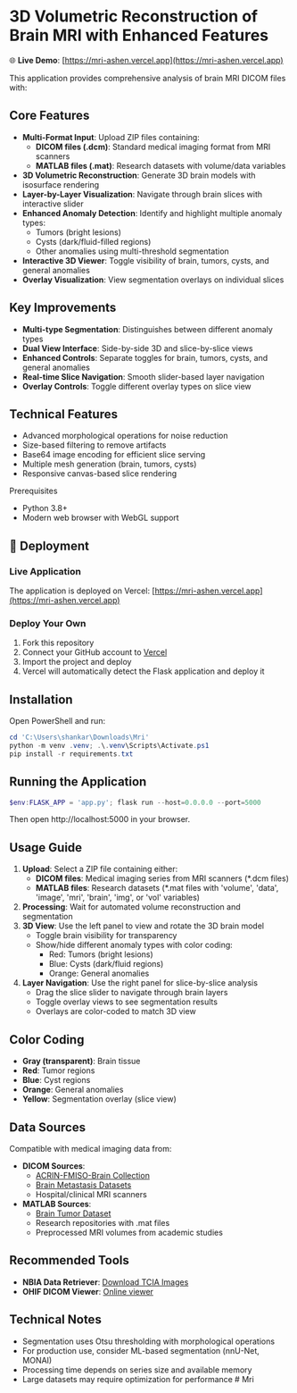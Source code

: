 # 3D Volumetric Reconstruction of Brain MRI with Enhanced Features

🌐 **Live Demo**: [https://mri-ashen.vercel.app](https://mri-ashen.vercel.app)

This application provides comprehensive analysis of brain MRI DICOM files with:

## Core Features
- **Multi-Format Input**: Upload ZIP files containing:
  - **DICOM files (.dcm)**: Standard medical imaging format from MRI scanners
  - **MATLAB files (.mat)**: Research datasets with volume/data variables
- **3D Volumetric Reconstruction**: Generate 3D brain models with isosurface rendering
- **Layer-by-Layer Visualization**: Navigate through brain slices with interactive slider
- **Enhanced Anomaly Detection**: Identify and highlight multiple anomaly types:
  - Tumors (bright lesions)
  - Cysts (dark/fluid-filled regions)
  - Other anomalies using multi-threshold segmentation
- **Interactive 3D Viewer**: Toggle visibility of brain, tumors, cysts, and general anomalies
- **Overlay Visualization**: View segmentation overlays on individual slices

## Key Improvements
- **Multi-type Segmentation**: Distinguishes between different anomaly types
- **Dual View Interface**: Side-by-side 3D and slice-by-slice views
- **Enhanced Controls**: Separate toggles for brain, tumors, cysts, and general anomalies
- **Real-time Slice Navigation**: Smooth slider-based layer navigation
- **Overlay Controls**: Toggle different overlay types on slice view

## Technical Features
- Advanced morphological operations for noise reduction
- Size-based filtering to remove artifacts
- Base64 image encoding for efficient slice serving
- Multiple mesh generation (brain, tumors, cysts)
- Responsive canvas-based slice rendering

Prerequisites
- Python 3.8+
- Modern web browser with WebGL support

## 🚀 Deployment

### Live Application
The application is deployed on Vercel: [https://mri-ashen.vercel.app](https://mri-ashen.vercel.app)

### Deploy Your Own
1. Fork this repository
2. Connect your GitHub account to [Vercel](https://vercel.com)
3. Import the project and deploy
4. Vercel will automatically detect the Flask application and deploy it

## Installation

Open PowerShell and run:

```powershell
cd 'C:\Users\shankar\Downloads\Mri'
python -m venv .venv; .\.venv\Scripts\Activate.ps1
pip install -r requirements.txt
```

## Running the Application

```powershell
$env:FLASK_APP = 'app.py'; flask run --host=0.0.0.0 --port=5000
```

Then open http://localhost:5000 in your browser.

## Usage Guide

1. **Upload**: Select a ZIP file containing either:
   - **DICOM files**: Medical imaging series from MRI scanners (*.dcm files)
   - **MATLAB files**: Research datasets (*.mat files with 'volume', 'data', 'image', 'mri', 'brain', 'img', or 'vol' variables)
2. **Processing**: Wait for automated volume reconstruction and segmentation
3. **3D View**: Use the left panel to view and rotate the 3D brain model
   - Toggle brain visibility for transparency
   - Show/hide different anomaly types with color coding:
     - Red: Tumors (bright lesions)
     - Blue: Cysts (dark/fluid regions)  
     - Orange: General anomalies
4. **Layer Navigation**: Use the right panel for slice-by-slice analysis
   - Drag the slice slider to navigate through brain layers
   - Toggle overlay views to see segmentation results
   - Overlays are color-coded to match 3D view

## Color Coding
- **Gray (transparent)**: Brain tissue
- **Red**: Tumor regions
- **Blue**: Cyst regions
- **Orange**: General anomalies
- **Yellow**: Segmentation overlay (slice view)

## Data Sources
Compatible with medical imaging data from:
- **DICOM Sources**:
  - [ACRIN-FMISO-Brain Collection](https://www.cancerimagingarchive.net/collection/acrin-fmiso-brain/)
  - [Brain Metastasis Datasets](https://molab.es/datasets-brain-metastasis-1/?type=metasrd)
  - Hospital/clinical MRI scanners
- **MATLAB Sources**:
  - [Brain Tumor Dataset](https://figshare.com/articles/dataset/brain_tumor_dataset/1512427)
  - Research repositories with .mat files
  - Preprocessed MRI volumes from academic studies

## Recommended Tools
- **NBIA Data Retriever**: [Download TCIA Images](https://wiki.cancerimagingarchive.net/display/NBIA/Downloading+TCIA+Images)
- **OHIF DICOM Viewer**: [Online viewer](https://viewer.ohif.org/)

## Technical Notes
- Segmentation uses Otsu thresholding with morphological operations
- For production use, consider ML-based segmentation (nnU-Net, MONAI)
- Processing time depends on series size and available memory
- Large datasets may require optimization for performance
#   M r i 
 
 
